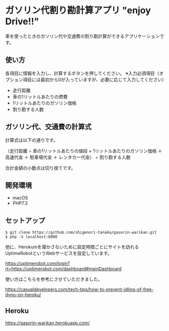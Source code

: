 # ガソリン代割り勘計算アプリ "enjoy Drive!!"
車を使ったときのガソリン代や交通費の割り勘計算ができるアプリケーションです。

## 使い方
各項目に情報を入力し、計算するボタンを押してください。
※入力必須項目（オプション項目には最初から0が入っていますが、必要に応じて入力してください）
- 走行距離
- 車の1リットルあたりの燃費
- 1リットルあたりのガソリン価格
- 割り勘する人数

## ガソリン代、交通費の計算式
計算式は以下の通りです。

（走行距離 ÷ 車の1リットルあたりの値段 × 1リットルあたりのガソリン価格 ＋ 高速代金 ＋ 駐車場代金 ＋ レンタカー代金） ÷ 割り勘する人数

合計金額の小数点は切り捨てです。

## 開発環境
- macOS
- PHP7.3

## セットアップ

```
$ git clone https://github.com/shigenori-tanaka/gasorin-warikan.git
$ php -S localhost:8000
```
他に、Herokumを寝かさないために設定時間ごとにサイトを訪れるUptimeRobotというWebサービスを設定しています。


https://uptimerobot.com/login?rt=https://uptimerobot.com/dashboard#mainDashboard

使い方はこちらを参考にさせていただきました。

https://casualdevelopers.com/tech-tips/how-to-prevent-idling-of-free-dyno-on-heroku/


## Heroku
https://gasorin-warikan.herokuapp.com/

